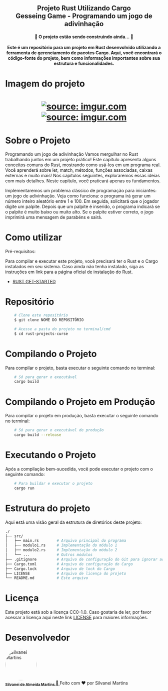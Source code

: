 <h2 align="center">
   Projeto Rust Utilizando Cargo <br />
   Gesseing Game - Programando um jogo de adivinhação
</h2>

<h4 align="center">
	🚧  O projeto estão sendo construindo ainda...  🚧 <br /><br />
	Este é um repositório para um projeto em Rust desenvolvido utilizando a ferramenta de gerenciamento de pacotes Cargo. Aqui, você encontrará o código-fonte do projeto, bem como informações importantes sobre sua estrutura e funcionalidades.
</h4>

# Imagem do projeto

<h1 align="center">
    <a href="https://imgur.com/3nSnCr8"><img src="https://i.imgur.com/3nSnCr8.png" title="source: imgur.com" /></a>
    <br />
    <a href="https://imgur.com/nRodCry"><img src="https://i.imgur.com/nRodCry.png" title="source: imgur.com" /></a>
    <br />
</h1>

# Sobre o Projeto

Programando um jogo de adivinhação
Vamos mergulhar no Rust trabalhando juntos em um projeto prático! Este capítulo apresenta alguns conceitos comuns do Rust, mostrando como usá-los em um programa real. Você aprenderá sobre let, match, métodos, funções associadas, caixas externas e muito mais! Nos capítulos seguintes, exploraremos essas ideias com mais detalhes. Neste capítulo, você praticará apenas os fundamentos.

Implementaremos um problema clássico de programação para iniciantes: um jogo de adivinhação. Veja como funciona: o programa irá gerar um número inteiro aleatório entre 1 e 100. Em seguida, solicitará que o jogador digite um palpite. Depois que um palpite é inserido, o programa indicará se o palpite é muito baixo ou muito alto. Se o palpite estiver correto, o jogo imprimirá uma mensagem de parabéns e sairá.

# Como utilizar
Pré-requisitos:

Para compilar e executar este projeto, você precisará ter o Rust e o Cargo instalados em seu sistema. Caso ainda não tenha instalado, siga as instruções em link para a página oficial de instalação do Rust.

- [RUST GET-STARTED](https://www.rust-lang.org/learn/get-started)

# Repositório
```bash
    # Clone este repositório
    $ git clone NOME DO REPOSITÓRIO

    # Acesse a pasta do projeto no terminal/cmd
    $ cd rust-projects-curse
```

# Compilando o Projeto

Para compilar o projeto, basta executar o seguinte comando no terminal:

```bash	
    # Só para gerar o executável
    cargo build
```

# Compilando o Projeto em Produção

Para compilar o projeto em produção, basta executar o seguinte comando no terminal:

```bash	
    # Só para gerar o executável de produção
    cargo build --release
```

# Executando o Projeto

Após a compilação bem-sucedida, você pode executar o projeto com o seguinte comando:

```bash	
    # Para buildar e executar o projeto
    cargo run
```

# Estrutura do projeto

Aqui está uma visão geral da estrutura de diretórios deste projeto:

```bash	
./
├── src/
│   ├── main.rs        # Arquivo principal do programa
│   ├── modulo1.rs     # Implementação do módulo 1
│   ├── modulo2.rs     # Implementação do módulo 2
│   └── ...            # Outros módulos
├── .gitignore         # Arquivo de configuração do Git para ignorar arquivos
├── Cargo.toml         # Arquivo de configuração do Cargo
├── Cargo.lock         # Arquivo de lock do Cargo 
├── LICENSE            # Arquivo de licença do projeto
└── README.md          # Este arquivo
``` 

# Licença

Este projeto está sob a licença CC0-1.0. Caso gostaria de ler, por favor acessar a licença aqui neste link [LICENSE](https://github.com/SilvaneiMartins/rust-esseing-game/blob/master/LICENSE) para maiores informações.

# Desenvolvedor

<a href="https://github.com/SilvaneiMartins">
    <img
        style="border-radius:50%"
        src="https://github.com/SilvaneiMartins.png"
        width="100px;"
        alt="Silvanei Martins"
    />
    <br />
    <sub>
        <b>Silvanei de Almeida Martins</b>
    </sub>
</a>
     <a href="https://github.com/SilvaneiMartins" title="Silvanei martins" >
    🚀
 </a>
Feito com ❤️ por Silvanei Martins
